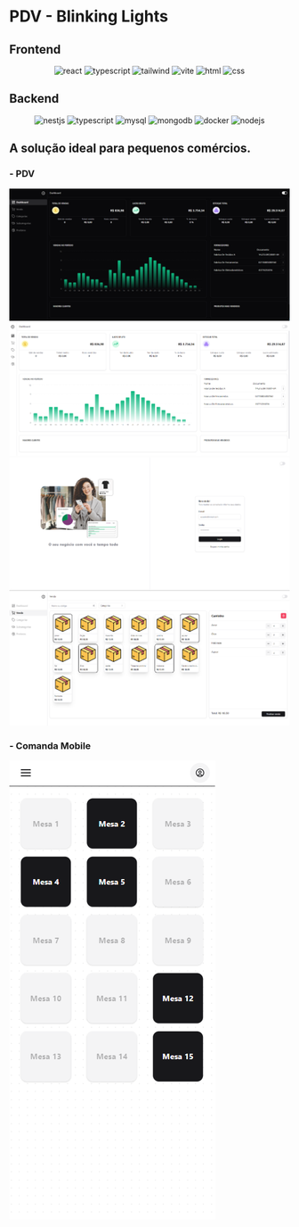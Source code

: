 # PDV - Blinking Lights

## Frontend
<div align="center" >
  <img title="react" src="https://skillicons.dev/icons?i=react" />
  <img title="typescript" src="https://skillicons.dev/icons?i=typescript" />
  <img title="tailwind" src="https://skillicons.dev/icons?i=tailwind" />
  <img title="vite" src="https://skillicons.dev/icons?i=vite" />
  <img title="html" src="https://skillicons.dev/icons?i=html" />
  <img title="css" src="https://skillicons.dev/icons?i=css" />
</div>

## Backend
<div align="center" >
  <img title="nestjs" src="https://skillicons.dev/icons?i=nestjs" />
  <img title="typescript" src="https://skillicons.dev/icons?i=typescript" />
  <img title="mysql" src="https://skillicons.dev/icons?i=mysql" />
  <img title="mongodb" src="https://skillicons.dev/icons?i=mongodb" />
  <img title="docker" src="https://skillicons.dev/icons?i=docker" />
  <img title="nodejs" src="https://skillicons.dev/icons?i=nodejs" />
</div>

## A solução ideal para pequenos comércios. 

### - PDV
![plot](./images/dashboard.png)
![plot](./images/dashboard-2.png)
![plot](./images/login.png)
![plot](./images/carrinho.png)

### - Comanda Mobile
![plot](./images/mesas.png)

<!-- , como restaurantes e bares, que precisão de agilidade e sincronia nos pedidos -->


<!-- #### Fluxo PIX
![plot](./images/pdv-blinking-lights.png) -->